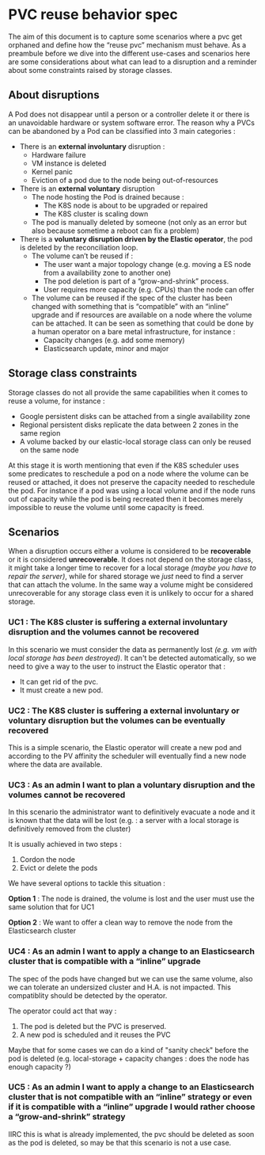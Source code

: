 # PVC reuse behavior spec

The aim of this document is to capture some scenarios where a pvc get orphaned and define how the “reuse pvc” mechanism must behave.
As a preambule before we dive into the different use-cases and scenarios here are some considerations about what can lead to a disruption and a reminder about some constraints raised by storage classes.

## About disruptions

A Pod does not disappear until a person or a controller delete it or there is an unavoidable hardware or system software error.
The reason why a PVCs can be abandoned by a Pod can be classified into 3 main categories :

* There is an **external involuntary** disruption :
  * Hardware failure
  * VM instance is deleted
  * Kernel panic
  * Eviction of a pod due to the node being out-of-resources
* There is an **external voluntary** disruption
  * The node hosting the Pod is drained because :
    * The K8S node is about to be upgraded or repaired
    * The K8S cluster is scaling down
  * The pod is manually deleted by someone (not only as an error but also because sometime a reboot can fix a problem)
* There is a **voluntary disruption driven by the Elastic operator**, the pod is deleted by the reconciliation loop.
  * The volume can’t be reused if :
    * The user want a major topology change (e.g. moving a ES node from a availability zone to another one)
    * The pod deletion is part of a “grow-and-shrink” process.
    * User requires more capacity (e.g. CPUs) than the node can offer
  * The volume can be reused if the spec of the cluster has been changed with something that is “compatible” with an “inline” upgrade and if resources are available on a node where the volume can be attached. It can be seen as something that could be done by a human operator on a bare metal infrastructure, for instance :
    * Capacity changes (e.g. add some memory)
    * Elasticsearch update, minor and major

## Storage class constraints

Storage classes do not all provide the same capabilities when it comes to reuse a volume, for instance :

* Google persistent disks can be attached from a single availability zone
* Regional persistent disks replicate the data between 2 zones in the same region
* A volume backed by our elastic-local storage class can only be reused on the same node

At this stage it is worth mentioning that even if the K8S scheduler uses some predicates to reschedule a pod on a node where the volume can be reused or attached, it does not preserve the capacity needed to reschedule the pod. For instance if a pod was using a local volume and if the node runs out of capacity while the pod is being recreated then it becomes merely impossible to reuse the volume until some capacity is freed.

## Scenarios

When a disruption occurs either a volume is considered to be **recoverable** or it is considered **unrecoverable**. It does not depend on the storage class, it might take a longer time to recover for a local storage *(maybe you have to repair the server)*, while for shared storage we *just* need to find a server that can attach the volume. In the same way a volume might be considered unrecoverable for any storage class even it is unlikely to occur for a shared storage.

### UC1 : The K8S cluster is suffering a external involuntary disruption and the volumes cannot be recovered

In this scenario we must consider the data as permanently lost _(e.g. vm with local storage has been destroyed)_. It can't be detected automatically, so we need to give a way to the user to instruct the Elastic operator that :

* It can get rid of the pvc.
* It must create a new pod.

### UC2 : The K8S cluster is suffering a external involuntary or voluntary disruption but the volumes can be eventually recovered

This is a simple scenario, the Elastic operator will create a new pod and according to the PV affinity the scheduler will eventually find a new node where the data are available.

### UC3 : As an admin I want to plan a voluntary disruption and the volumes cannot be recovered

In this scenario the administrator want to definitively evacuate a node and it is known that the data will be lost (e.g. : a server with a local storage is definitively removed from the cluster)

It is usually achieved in two steps :

1. Cordon the node
1. Evict or delete the pods

We have several options to tackle this situation :

__Option 1__ : The node is drained, the volume is lost and the user must use the same solution that for UC1

__Option 2__ : We want to offer a clean way to remove the node from the Elasticsearch cluster

### UC4 : As an admin I want to apply a change to an Elasticsearch cluster that is compatible with a “inline” upgrade

The spec of the pods have changed but we can use the same volume, also we can tolerate an undersized cluster and H.A. is not impacted. This compatiblity should be detected by the operator.

The operator could act that way :

1. The pod is deleted but the PVC is preserved.
2. A new pod is scheduled and it reuses the PVC

Maybe that for some cases we can do a kind of "sanity check" before the pod is deleted (e.g. local-storage + capacity changes : does the node has enough capacity ?)

### UC5 : As an admin I want to apply a change to an Elasticsearch cluster that is not compatible with an “inline” strategy or even if it is compatible with a “inline” upgrade I would rather choose a “grow-and-shrink” strategy

IIRC this is what is already implemented, the pvc should be deleted as soon as the pod is deleted, so may be that this scenario is not a use case.
